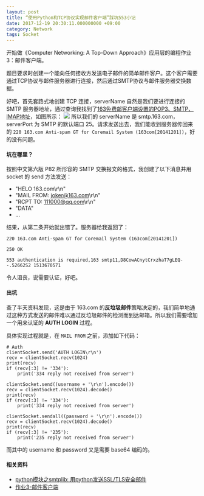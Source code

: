 ```yaml
---
layout: post
title: “使用Python和TCP协议实现邮件客户端”踩坑553小记
date: 2017-12-19 20:30:11.000000000 +09:00
category: Network
tags: Socket
---
```

开始做《Computer Networking: A Top-Down Approach》应用层的编程作业3：邮件客户端。

题目要求时创建一个能向任何接收方发送电子邮件的简单邮件客户。这个客户需要通过TCP协议与邮件服务器进行连接，然后通过SMTP协议与邮件服务器交换数据。

好吧，首先套路式地创建 TCP 连接，serverName 自然是我们要进行连接的 SMTP 服务器地址，通过查询我找到了[163免费邮客户端设置的POP3、SMTP、IMAP地址](http://help.163.com/09/1223/14/5R7P3QI100753VB8.html)，如图所示：
![](http://ozjtrx3vo.bkt.clouddn.com/2017-12-19-15136877801688.png)
所以我们的 serverName 是 smtp.163.com，serverPort 为 SMTP 的默认端口 25。请求发送出去，我们能收到服务器传回来的 `220 163.com Anti-spam GT for Coremail System (163com[20141201])`，好的没有问题。

#### 坑在哪里？
按照中文第六版 P82 所形容的 SMTP 交换报文的格式，我创建了以下消息并用 socket 的 send 方法发送：
- "HELO 163.com\r\n"
- "MAIL FROM: <joker@163.com>\r\n"
- "RCPT TO: <111000@qq.com>\r\n"
- "DATA"
- ...

结果，从第二条开始就出错了。服务器给我返回了：
```
220 163.com Anti-spam GT for Coremail System (163com[20141201])

250 OK

553 authentication is required,163 smtp11,D8CowACnytCrxzhaT7gLEQ--.52662S2 1513670571
```
令人沮丧，说需要认证，好吧。

#### 出坑

查了半天资料发现，这是由于 163.com 的**反垃圾邮件**策略决定的，我们简单地通过这种方式发送的邮件难以通过反垃圾邮件的检测而到达邮箱。所以我们需要增加一个用来认证的 **AUTH LOGIN** 过程。

具体实现过程就是，在 `MAIL FROM` 之前，添加如下代码：
```
# Auth
clientSocket.send('AUTH LOGIN\r\n')
recv = clientSocket.recv(1024)
print(recv)
if (recv[:3] != '334'):
    print('334 reply not received from server')
 
clientSocket.send((username + '\r\n').encode())
recv = clientSocket.recv(1024).decode()
print(recv)
if (recv[:3] != '334'):
    print('334 reply not received from server')

clientSocket.sendall((password + '\r\n').encode())
recv = clientSocket.recv(1024).decode()
print(recv)
if (recv[:3] != '235'):
    print('235 reply not received from server')
```
而其中的 username 和 password 又是需要 base64 编码的。

#### 相关资料
- [python模块之smtplib: 用python发送SSL/TLS安全邮件](http://blog.csdn.net/welber/article/details/6312610)
- [作业3-邮件客户端](https://github.com/moranzcw/Computer-Networking-A-Top-Down-Approach-NOTES/blob/master/SocketProgrammingAssignment/%E4%BD%9C%E4%B8%9A3-%E9%82%AE%E4%BB%B6%E5%AE%A2%E6%88%B7%E7%AB%AF/source/SMTPClient.py)




